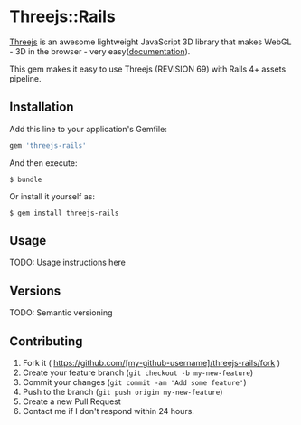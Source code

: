 # Threejs::Rails

[Threejs](http://threejs.org/) is an awesome lightweight JavaScript 3D library that makes WebGL - 3D in the browser - very easy([documentation](http://threejs.org/docs/)).

This gem makes it easy to use Threejs (REVISION 69) with Rails 4+ assets pipeline.

## Installation

Add this line to your application's Gemfile:

```ruby
gem 'threejs-rails'
```

And then execute:

    $ bundle

Or install it yourself as:

    $ gem install threejs-rails

## Usage

TODO: Usage instructions here


## Versions

TODO: Semantic versioning


## Contributing

1. Fork it ( https://github.com/[my-github-username]/threejs-rails/fork )
2. Create your feature branch (`git checkout -b my-new-feature`)
3. Commit your changes (`git commit -am 'Add some feature'`)
4. Push to the branch (`git push origin my-new-feature`)
5. Create a new Pull Request
6. Contact me if I don't respond within 24 hours.

